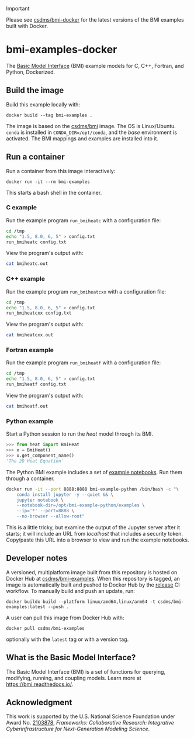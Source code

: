 > [!IMPORTANT]
>
> Please see [csdms/bmi-docker](https://github.com/csdms/bmi-docker) for the latest versions of the BMI examples built with Docker.

# bmi-examples-docker

The [Basic Model Interface](https://bmi.csdms.io) (BMI) example models
for C, C++, Fortran, and Python, Dockerized.

## Build the image

Build this example locally with:
```
docker build --tag bmi-examples .
```
The image is based on the [csdms/bmi](https://hub.docker.com/r/csdms/bmi) image.
The OS is Linux/Ubuntu.
`conda` is installed in `CONDA_DIR=/opt/conda`,
and the *base* environment is activated.
The BMI mappings and examples are installed into it.

## Run a container

Run a container from this image interactively:
```
docker run -it --rm bmi-examples
```
This starts a bash shell in the container.

### C example

Run the example program `run_bmiheatc` with a configuration file:
```bash
cd /tmp
echo "1.5, 8.0, 6, 5" > config.txt
run_bmiheatc config.txt
```
View the program's output with:
```bash
cat bmiheatc.out
```

### C++ example

Run the example program `run_bmiheatcxx` with a configuration file:
```bash
cd /tmp
echo "1.5, 8.0, 6, 5" > config.txt
run_bmiheatcxx config.txt
```
View the program's output with:
```bash
cat bmiheatcxx.out
```

### Fortran example

Run the example program `run_bmiheatf` with a configuration file:
```bash
cd /tmp
echo "1.5, 8.0, 6, 5" > config.txt
run_bmiheatf config.txt
```
View the program's output with:
```bash
cat bmiheatf.out
```

### Python example

Start a Python session to run the *heat* model through its BMI.
```python
>>> from heat import BmiHeat
>>> x = BmiHeat()
>>> x.get_component_name()
'The 2D Heat Equation'
```


The Python BMI example includes a set of [example notebooks](https://github.com/csdms/bmi-example-python/tree/master/examples).
Run them through a container.
```bash
docker run -it --port 8888:8888 bmi-example-python /bin/bash -c "\
    conda install jupyter -y --quiet && \
    jupyter notebook \
    --notebook-dir=/opt/bmi-example-python/examples \
    --ip='*' --port=8888 \
    --no-browser --allow-root"
```
This is a little tricky, but
examine the output of the Jupyter server after it starts;
it will include an URL from *localhost* that includes a security token.
Copy/paste this URL into a browser to view and run the example notebooks.

## Developer notes

A versioned, multiplatform image built from this repository is hosted on Docker Hub
at [csdms/bmi-examples](https://hub.docker.com/r/csdms/bmi-examples/).
When this repository is tagged,
an image is automatically built and pushed to Docker Hub
by the [release](./.github/workflows/release.yml) CI workflow.
To manually build and push an update, run:
```
docker buildx build --platform linux/amd64,linux/arm64 -t csdms/bmi-examples:latest --push .
```
A user can pull this image from Docker Hub with:
```
docker pull csdms/bmi-examples
```
optionally with the `latest` tag or with a version tag.

## What is the Basic Model Interface?

The Basic Model Interface (BMI) is a set of functions for querying, modifying, running, and coupling models.
Learn more at https://bmi.readthedocs.io/.

## Acknowledgment

This work is supported by the U.S. National Science Foundation under Award No. [2103878](https://www.nsf.gov/awardsearch/showAward?AWD_ID=2103878), *Frameworks: Collaborative Research: Integrative Cyberinfrastructure for Next-Generation Modeling Science*.
